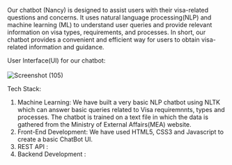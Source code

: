 Our chatbot (Nancy) is designed to assist users with their visa-related questions and concerns. It uses natural language processing(NLP) and machine learning (ML)
to understand user queries and provide relevant information on visa types, requirements, and processes.
In short, our chatbot provides a convenient and efficient way for users to obtain visa-related information and guidance.

User Interface(UI) for our chatbot: <br><br>
![Screenshot (105)](https://user-images.githubusercontent.com/83204279/227519703-fdc6f6c0-bbb8-41ac-ad12-1c2b8403c985.png)


Tech Stack:
1) Machine Learning:
We have built a very basic NLP chatbot using NLTK which can answer basic queries related to Visa requiremnnts, types and processes. The chatbot is trained 
on a text file in which the data is gathered from the Ministry of External Affairs(MEA) website.
2) Front-End Development:
We have used HTML5, CSS3 and Javascript to create a basic ChatBot UI.
4) REST API :
5) Backend Development : 
